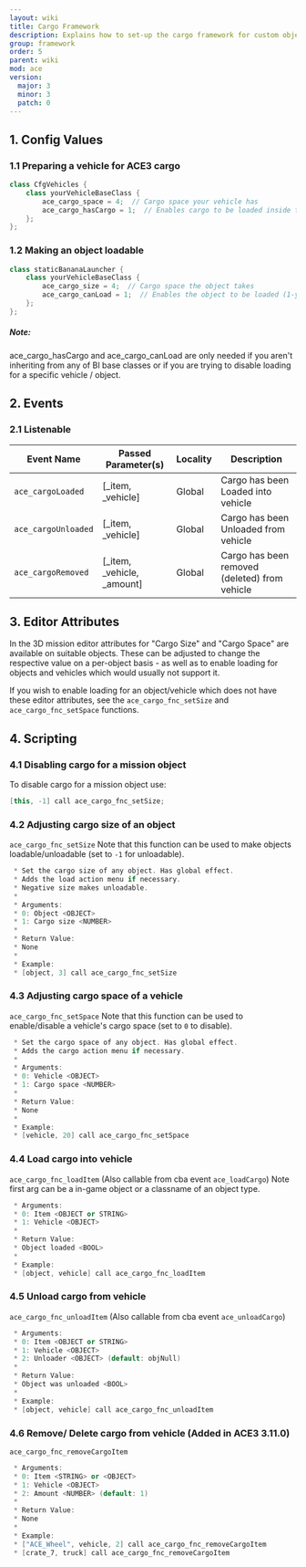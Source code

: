 ```yaml
---
layout: wiki
title: Cargo Framework
description: Explains how to set-up the cargo framework for custom objects and vehicles.
group: framework
order: 5
parent: wiki
mod: ace
version:
  major: 3
  minor: 3
  patch: 0
---
```


## 1. Config Values

### 1.1 Preparing a vehicle for ACE3 cargo

```cpp
class CfgVehicles {
    class yourVehicleBaseClass {
        ace_cargo_space = 4;  // Cargo space your vehicle has
        ace_cargo_hasCargo = 1;  // Enables cargo to be loaded inside the vehicle (1-yes, 0-no)
    };
};
```

### 1.2 Making an object loadable

```cpp
class staticBananaLauncher {
    class yourVehicleBaseClass {
        ace_cargo_size = 4;  // Cargo space the object takes
        ace_cargo_canLoad = 1;  // Enables the object to be loaded (1-yes, 0-no)
    };
};
```

<div class="panel callout">
    <h5>Note:</h5>
    <p>ace_cargo_hasCargo and ace_cargo_canLoad are only needed if you aren't inheriting from any of BI base classes or if you are trying to disable loading for a specific vehicle / object.</p>
</div>


## 2. Events

### 2.1 Listenable

Event Name | Passed Parameter(s) | Locality | Description
---------- | ----------- | ------------------- | --------
`ace_cargoLoaded` | [_item, _vehicle] | Global | Cargo has been Loaded into vehicle
`ace_cargoUnloaded` | [_item, _vehicle] | Global | Cargo has been Unloaded from vehicle
`ace_cargoRemoved` | [_item, _vehicle, _amount] | Global | Cargo has been removed (deleted) from vehicle

## 3. Editor Attributes

In the 3D mission editor attributes for "Cargo Size" and "Cargo Space" are available on suitable objects. These can be adjusted to change the respective value on a per-object basis - as well as to enable loading for objects and vehicles which would usually not support it.

If you wish to enable loading for an object/vehicle which does not have these editor attributes, see the `ace_cargo_fnc_setSize` and `ace_cargo_fnc_setSpace` functions.

## 4. Scripting

### 4.1 Disabling cargo for a mission object

To disable cargo for a mission object use:

```cpp
[this, -1] call ace_cargo_fnc_setSize;
```

### 4.2 Adjusting cargo size of an object

`ace_cargo_fnc_setSize`
Note that this function can be used to make objects loadable/unloadable (set to `-1` for unloadable).

```cpp
 * Set the cargo size of any object. Has global effect.
 * Adds the load action menu if necessary.
 * Negative size makes unloadable.
 *
 * Arguments:
 * 0: Object <OBJECT>
 * 1: Cargo size <NUMBER>
 *
 * Return Value:
 * None
 *
 * Example:
 * [object, 3] call ace_cargo_fnc_setSize
```

### 4.3 Adjusting cargo space of a vehicle

`ace_cargo_fnc_setSpace`
Note that this function can be used to enable/disable a vehicle's cargo space (set to `0` to disable).

```cpp
 * Set the cargo space of any object. Has global effect.
 * Adds the cargo action menu if necessary.
 *
 * Arguments:
 * 0: Vehicle <OBJECT>
 * 1: Cargo space <NUMBER>
 *
 * Return Value:
 * None
 *
 * Example:
 * [vehicle, 20] call ace_cargo_fnc_setSpace
```

### 4.4 Load cargo into vehicle 

`ace_cargo_fnc_loadItem` (Also callable from cba event `ace_loadCargo`)
Note first arg can be a in-game object or a classname of an object type.

```cpp
 * Arguments:
 * 0: Item <OBJECT or STRING>
 * 1: Vehicle <OBJECT>
 *
 * Return Value:
 * Object loaded <BOOL>
 *
 * Example:
 * [object, vehicle] call ace_cargo_fnc_loadItem
```

### 4.5 Unload cargo from vehicle 

`ace_cargo_fnc_unloadItem` (Also callable from cba event `ace_unloadCargo`)

```cpp
 * Arguments:
 * 0: Item <OBJECT or STRING>
 * 1: Vehicle <OBJECT>
 * 2: Unloader <OBJECT> (default: objNull)
 *
 * Return Value:
 * Object was unloaded <BOOL>
 *
 * Example:
 * [object, vehicle] call ace_cargo_fnc_unloadItem
```

### 4.6 Remove/ Delete cargo from vehicle (Added in ACE3 3.11.0)

`ace_cargo_fnc_removeCargoItem`

```cpp
 * Arguments:
 * 0: Item <STRING> or <OBJECT>
 * 1: Vehicle <OBJECT>
 * 2: Amount <NUMBER> (default: 1)
 *
 * Return Value:
 * None
 *
 * Example:
 * ["ACE_Wheel", vehicle, 2] call ace_cargo_fnc_removeCargoItem
 * [crate_7, truck] call ace_cargo_fnc_removeCargoItem
```
